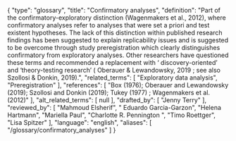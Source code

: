 {
    "type": "glossary",
    "title": "Confirmatory analyses",
    "definition": "Part of the confirmatory-exploratory distinction (Wagenmakers et al., 2012), where confirmatory analyses refer to analyses that were set a priori and test existent hypotheses. The lack of this distinction within published research findings has been suggested to explain replicability issues and is suggested to be overcome through study preregistration which clearly distinguishes confirmatory from exploratory analyses. Other researchers have questioned these terms and recommended a replacement with ‘ discovery-oriented’ and ‘theory-testing research’ ( Oberauer & Lewandowsky, 2019 ; see also Szollosi & Donkin, 2019).",
    "related_terms": [
        "Exploratory data analysis",
        "Preregistration"
    ],
    "references": [
        "Box (1976); Oberauer and Lewandowsky (2019); Szollosi and Donkin (2019); Tukey (1977) ; Wagenmakers et al. (2012)"
    ],
    "alt_related_terms": [
        null
    ],
    "drafted_by": [
        "Jenny Terry"
    ],
    "reviewed_by": [
        "Mahmoud Elsherif",
        " Eduardo Garcia-Garzon",
        "Helena Hartmann",
        "Mariella Paul",
        "Charlotte R. Pennington ",
        "Timo Roettger",
        "Lisa Spitzer"
    ],
    "language": "english",
    "aliases": [
        "/glossary/confirmatory_analyses"
    ]
}
